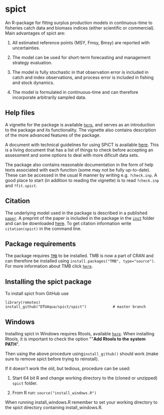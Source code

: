 spict
=====

An R-package for fittng surplus production models in continuous-time to fisheries catch data and biomass indices (either scientific or commercial). Main advantages of spict are:

1. All estimated reference points (MSY, Fmsy, Bmsy) are reported with uncertainties.

2. The model can be used for short-term forecasting and management strategy evaluation.

3. The model is fully stochastic in that observation error is included in catch and index observations, and process error is included in fishing and stock dynamics.

4. The model is formulated in continuous-time and can therefore incorporate arbitrarily sampled data.

## Help files

A vignette for the package is available [`here`](https://github.com/DTUAqua/spict/raw/master/spict/inst/doc/spict_manual.pdf), and serves as an introduction to the package and its functionality. The vignette also contains description of the more advanced features of the package.

A document with technical guidelines for using SPiCT is available [here](https://github.com/DTUAqua/spict/raw/master/spict/inst/doc/spict_guidelines.pdf). This is a living document that has a list of things to check before accepting an assessment and some options to deal with more dificult data sets.

The package also contains reasonable documentation in the form of help texts associated with each function (some may not be fully up-to-date). These can be accessed in the usual R manner by writing e.g. ```?check.inp```. A good place to start (in addition to reading the vignette) is to read ```?check.inp``` and ```?fit.spict```.

## Citation

The underlying model used in the package is described in a published [`paper`](http://onlinelibrary.wiley.com/doi/10.1111/faf.12174/full). A preprint of the paper is included in the package in the [`inst`](https://github.com/DTUAqua/spict/tree/master/spict/inst) folder and can be downloaded [here](https://github.com/DTUAqua/spict/raw/master/spict/inst/spict.pdf). To get citation information write `citation(spict)` in the command line.

## Package requirements

The package requires [`TMB`](http://www.tmb-project.org) to be installed. TMB is now a part of CRAN and can therefore be installed using ```install.packages("TMB", type="source")```. For more information about TMB click [`here`](https://github.com/kaskr/adcomp).

## Installing the spict package

To install spict from GitHub use

```
library(remotes)
install_github("DTUAqua/spict/spict")            # master branch
```

Windows
-------

Installing spict in Windows requires Rtools, available [`here`](https://cran.r-project.org/bin/windows/Rtools/). When installing Rtools, it is important to check the option ""**Add Rtools to the system PATH**".

Then using the above procedure using```install_github()``` should work (make sure to remove spict before trying to reinstall).

If it doesn't work the old, but tedious, procedure can be used:

1. Start 64 bit R and change working directory to the (cloned or unzipped) ```spict``` folder.

2. From R run: ```source("install_windows.R")```

When running install_windows.R remember to set your working directory to the spict directory containing install_windows.R.
